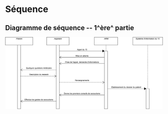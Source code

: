 Séquence
========

Diagramme de séquence -- 1^ère^ partie
--------------------------------------


![Diagramme de séquence -- 1^ère^ Partie](../../rapport/exports/sequence_1.png "Diagramme de séquence -- 1^ère^ Partie")
